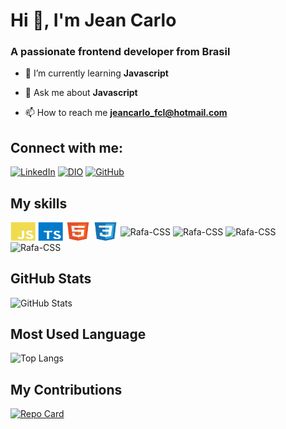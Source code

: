 # Hi 👋, I'm Jean Carlo
### A passionate frontend developer from Brasil

- 🌱 I’m currently learning **Javascript**

- 💬 Ask me about **Javascript**

- 📫 How to reach me **jeancarlo_fcl@hotmail.com**


## Connect with me:
[![LinkedIn](https://img.shields.io/badge/LinkedIn-000?style=for-the-badge&logo=linkedin&logoColor=0E76A8)](www.linkedin.com/in/jean-carlo-costa/)  [![DIO](https://img.shields.io/badge/DIO.ME-000?style=for-the-badge&logo=DIO&logoColor=0E76A8)](https://www.dio.me/users/jeancarlo_fcl)   [![GitHub](https://img.shields.io/badge/GitHub-100000?style=for-the-badge&logo=github&logoColor=0E76A8)](https://github.com/JeanCaarloc) 

## My skills
<div style="display: inline_block">
  <img align="center" alt="Rafa-Js" height="30" width="40" src="https://raw.githubusercontent.com/devicons/devicon/master/icons/javascript/javascript-plain.svg">
  <img align="center" alt="Rafa-Ts" height="30" width="40" src="https://raw.githubusercontent.com/devicons/devicon/master/icons/typescript/typescript-plain.svg">
  <img align="center" alt="Rafa-HTML" height="30" width="40" src="https://raw.githubusercontent.com/devicons/devicon/master/icons/html5/html5-original.svg">
  <img align="center" alt="Rafa-CSS" height="30" width="40" src="https://raw.githubusercontent.com/devicons/devicon/master/icons/css3/css3-original.svg">
  <img align="center" alt="Rafa-CSS" height="30" width="40" src="https://icongr.am/devicon/electron-original.svg?size=128&color=currentColor">
  <img align="center" alt="Rafa-CSS" height="30" width="40" src="https://cdn.jsdelivr.net/gh/devicons/devicon@latest/icons/nodejs/nodejs-original.svg" width="35px">
  <img align="center" alt="Rafa-CSS" height="30" width="40" src="https://cdn.jsdelivr.net/gh/devicons/devicon@latest/icons/git/git-original.svg" width="35px">
  <img align="center" alt="Rafa-CSS" height="30" width="40" src="https://cdn.jsdelivr.net/gh/devicons/devicon@latest/icons/mysql/mysql-original.svg" width="35px">
</div>

## GitHub Stats

![GitHub Stats](https://github-readme-stats.vercel.app/api?username=JeanCaarloc&theme=transparent&bg_color=000&border_color=30A3DC&show_icons=true&icon_color=30A3DC&title_color=0E76A8&text_color=FFF)

## Most Used Language

![Top Langs](https://github-readme-stats-git-masterrstaa-rickstaa.vercel.app/api/top-langs/?username=JeanCaarloc&layout=compact&bg_color=000&border_color=30A3DC&title_color=0E76A8&text_color=FFF)

## My Contributions

[![Repo Card](https://github-readme-stats.vercel.app/api/pin/?username=JeanCaarloc&repo=dio-lab-open-source&bg_color=000&border_color=30A3DC&show_icons=true&icon_color=30A3DC&title_color=0E76A8&text_color=FFF)](https://github.com/JeanCaarloc/dio-lab-open-source.git)

